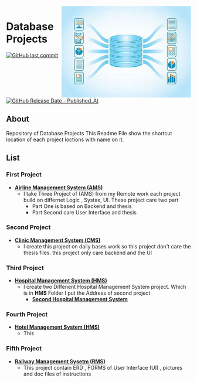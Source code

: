 <img src="Database.jpg" align="right" />

# Database Projects
[![GitHub last commit](https://img.shields.io/github/last-commit/samiwadh/Database-Project?color=%23f54242)](https://github.com/samiwadh/Database-Project)
[![GitHub Release Date - Published_At](https://img.shields.io/github/release-date/samiwadh/Database-Project?color=%23f54242)](https://github.com/samiwadh/Database-Project)



## About
Repository of Database Projects This Readme File show the shortcut location of each project loctions with name on it.

## List

### First Project 
  - **[Airline Management System (AMS)](https://github.com/samiwadh/Database-Project/tree/main/List%20of%20project/Airline%20Management%20System)**
    - I take Three Project of (AMS) from my Remote work each project build on differnet Logic , Systax, UI. These project care two part
      - Part One is based on Backend and thesis
      - Part Second care User Interface and thesis
### Second Project 
  - **[Clinic Management System (CMS)](https://github.com/samiwadh/Database-Project/tree/main/List%20of%20project/CLINIC%20Management%20System)**
    -  I create this project on daily bases work so this project don't care the thesis files. this project only care backend and the UI 
### Third Project 
  - **[Hospital Management System (HMS)](https://github.com/samiwadh/Database-Project/tree/main/List%20of%20project/HOSPITAL%20Management%20System)**
    - I create two Diffenent Hospital Management System project. Which is in **HMS** Folder I put the Address of second project
      - **[Second Hospital Management System](https://github.com/samiwadh/Database-Project/tree/main/List%20of%20project/HOSPITAL%20Management%20System/Second%20Project%20of%20HOSPITAL%20Management%20System)**
### Fourth Project
 - **[Hotel Management System (HMS)](https://github.com/samiwadh/Database-Project/tree/main/List%20of%20project/HOTEL%20Management%20System%20M)**
   - This
### Fifth Project
- **[Railway Management Sysetm (RMS)](https://github.com/samiwadh/Database-Project/tree/main/List%20of%20project/RAILWAY%20PROJECT%20complete)**
  - This project contain ERD , FORMS of User Interface (UI) , pictures and doc files of instructions  
